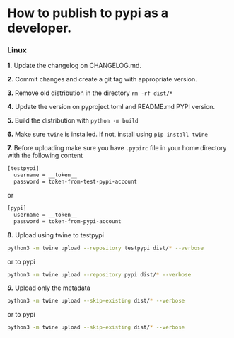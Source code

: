 # How to publish to pypi as a developer.

### Linux ###
**1.** Update the changelog on CHANGELOG.md.

**2.** Commit changes and create a git tag with appropriate version.

**3.** Remove old distribution in the directory `rm -rf dist/*`

**4.** Update the version on pyproject.toml and README.md PYPI version.

**5.** Build the distribution with `python -m build`

**6.** Make sure `twine` is installed. If not, install using `pip install twine`

**7.** Before uploading make sure you have `.pypirc` file in your home directory with the following content
```bash
[testpypi]
  username = __token__
  password = token-from-test-pypi-account
```
or 
```bash
[pypi]
  username = __token__
  password = token-from-pypi-account
```
**8.** Upload using twine to testpypi
```bash
python3 -m twine upload --repository testpypi dist/* --verbose
```
or to pypi
```bash
python3 -m twine upload --repository pypi dist/* --verbose
```

***9.*** Upload only the metadata
```bash
python3 -m twine upload --skip-existing dist/* --verbose
```

or to pypi
```bash
python3 -m twine upload --skip-existing dist/* --verbose
```